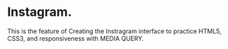 # Instagram.

This is the feature of Creating the Instragram interface to practice HTML5, CSS3, and responsiveness with MEDIA QUERY.
